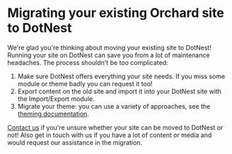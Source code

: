 # Migrating your existing Orchard site to DotNest



We're glad you're thinking about moving your existing site to DotNest! Running your site on DotNest can save you from a lot of maintenance headaches. The process shouldn't be too complicated:

1. Make sure DotNest offers everything your site needs. If you miss some module or theme badly you can request it too!
2. Export content on the old site and import it into your DotNest site with the Import/Export module.
3. Migrate your theme: you can use a variety of approaches, see the [theming documentation](theming/).

[Contact us](/contact-us) if you're unsure whether your site can be moved to DotNest or not! Also get in touch with us if you have a lot of content or media and would request our assistance in the migration.